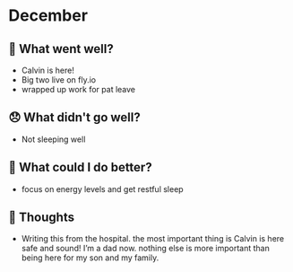 # December

## 💪 What went well?

- Calvin is here!
- Big two live on  fly.io
- wrapped up work for pat leave

## 😞 What didn't go well?

- Not sleeping well

## 🚀 What could I do better?

- focus on energy levels and get restful sleep

## 🧠 Thoughts

- Writing this from the hospital. the most important thing is Calvin is here safe and sound! I’m a dad now. nothing else is more important than being here for my son and my family.